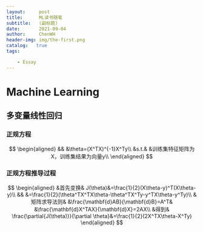 ```yaml
---
layout:     post
title:      ML读书随笔
subtitle:   (副标题) 
date:       2021-09-04
author:     ChenWH
header-img: img/the-first.png
catalog:   true
tags:

    - Essay
---
```




<script type="text/x-mathjax-config">
  MathJax.Hub.Config({
    tex2jax: {
      inlineMath: [ ['$','$'], ["\\(","\\)"] ],
      processEscapes: true
    }
  });
</script>
<script src="https://cdn.mathjax.org/mathjax/latest/MathJax.js?config=TeX-AMS-MML_HTMLorMML" type="text/javascript"></script>

# Machine Learning

## 多变量线性回归

### 正规方程

$$
\begin{aligned}
	&& &\theta=(X^TX)^{-1}X^Ty\\
	&s.t.& &训练集特征矩阵为X，训练集结果为向量y\\
\end{aligned}
$$

### 正规方程推导过程

$$
\begin{aligned}
	&首先变换& J(\theta)&=\frac{1}{2}(X\theta-y)^T(X\theta-y)\\
	&& &=\frac{1}{2}(\theta^TX^TX\theta-\theta^TX^Ty-y^TX\theta-y^Ty)\\
	&矩阵求导法则& &\frac{\mathbf{d}AB}{\mathbf{d}B}=A^T& &\frac{\mathbf{d}X^TAX}{\mathbf{d}X}=2AX\\
	&得到& \frac{\partial{J(\theta)}}{\partial \theta}&=\frac{1}{2}(2X^TX\theta-X^Ty)
\end{aligned}
$$

